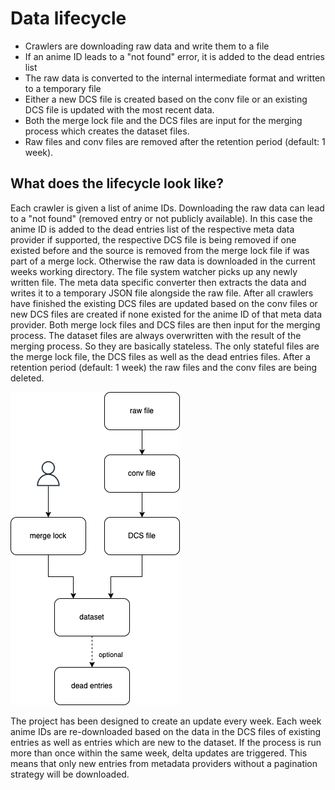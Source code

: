 # Data lifecycle

+ Crawlers are downloading raw data and write them to a file
+ If an anime ID leads to a "not found" error, it is added to the dead entries list
+ The raw data is converted to the internal intermediate format and written to a temporary file 
+ Either a new DCS file is created based on the conv file or an existing DCS file is updated with the most recent data.
+ Both the merge lock file and the DCS files are input for the merging process which creates the dataset files.
+ Raw files and conv files are removed after the retention period (default: 1 week).

## What does the lifecycle look like?

Each crawler is given a list of anime IDs. Downloading the raw data can lead to a "not found" (removed entry or not
publicly available). In this case the anime ID is added to the dead entries list of the respective meta data provider if
supported, the respective DCS file is being removed if one existed before and the source is removed from the merge lock
file if was part of a merge lock. Otherwise the raw data is downloaded in the current weeks working directory.
The file system watcher picks up any newly written file. The meta data specific converter then extracts the data
and writes it to a temporary JSON file alongside the raw file.
After all crawlers have finished the existing DCS files are updated based on the conv files or new DCS files are
created if none existed for the anime ID of that meta data provider.
Both merge lock files and DCS files are then input for the merging process. The dataset files are always overwritten
with the result of the merging process. So they are basically stateless. The only stateful files are the merge lock file,
the DCS files as well as the dead entries files.
After a retention period (default: 1 week) the raw files and the conv files are being deleted.

![data lifecycle](images/data_lifecycle.png)

The project has been designed to create an update every week. Each week anime IDs are re-downloaded based on the data in
the DCS files of existing entries as well as entries which are new to the dataset.
If the process is run more than once within the same week, delta updates are triggered.
This means that only new entries from metadata providers without a pagination strategy will be downloaded.
